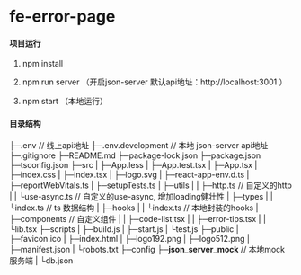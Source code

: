 # fe-error-page

#### 项目运行

1. npm install

2. npm run server （开启json-server 默认api地址：http://localhost:3001 ）

3. npm start （本地运行）

#### 目录结构

├─.env                          // 线上api地址
├─.env.development              // 本地 json-server api地址
├─.gitignore
├─README.md
├─package-lock.json
├─package.json
├─tsconfig.json
├─src
|  ├─App.less
|  ├─App.test.tsx
|  ├─App.tsx
|  ├─index.css
|  ├─index.tsx
|  ├─logo.svg
|  ├─react-app-env.d.ts
|  ├─reportWebVitals.ts
|  ├─setupTests.ts
|  ├─utils
|  |   ├─http.ts              // 自定义的http
|  |   └use-async.ts          // 自定义的use-async, 增加loading健壮性
|  ├─types
|  |   └index.ts              // ts 数据结构
|  ├─hooks
|  |   └index.ts              // 本地封装的hooks
|  ├─components               // 自定义组件
|  |     ├─code-list.tsx
|  |     ├─error-tips.tsx
|  |     └lib.tsx
├─scripts
|    ├─build.js
|    ├─start.js
|    └test.js
├─public
|   ├─favicon.ico
|   ├─index.html
|   ├─logo192.png
|   ├─logo512.png
|   ├─manifest.json
|   └robots.txt
├─config
├─__json_server_mock__         // 本地mock服务端
|          └db.json


